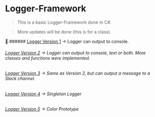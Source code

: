 # Logger-Framework

> This is a basic Logger-Framework done in C#.

> More updates will be done (this is for a class).

:link: ###### [Logger Version 1](https://github.com/aya-nashawati/Logger-Framework/tree/master/LF_Version1) -> Logger can output to console.

###### [Logger Version 2](https://github.com/aya-nashawati/Logger-Framework/tree/master/LF_Version2) -> Logger can output to console, text or both. More classes and functions were implemented.

###### [Logger Version 3](https://github.com/aya-nashawati/Logger-Framework/tree/master/LF_Version3) -> Same as Version 2, but can output a message to a Slack channel.

###### [Logger Version 4](https://github.com/aya-nashawati/Logger-Framework/tree/master/LF_Version4) -> Singleton Logger

###### [Logger Version 5](https://github.com/aya-nashawati/Logger-Framework/tree/master/LF_Version5) -> Color Prototype
